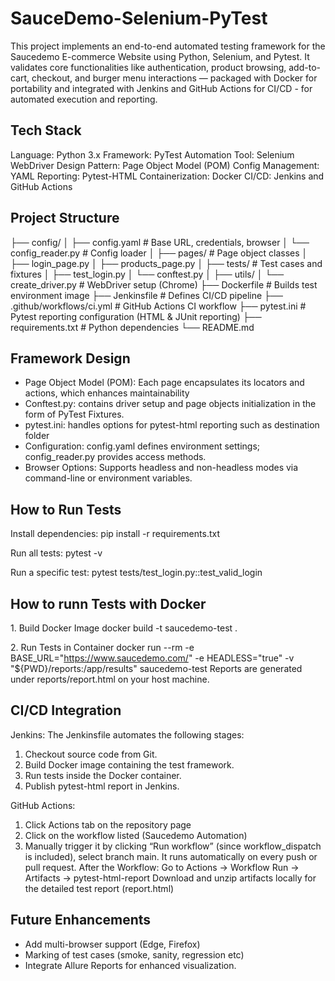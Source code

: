 # SauceDemo-Selenium-PyTest
This project implements an end-to-end automated testing framework for the Saucedemo E-commerce Website using Python, Selenium, and Pytest.
It validates core functionalities like authentication, product browsing, add-to-cart, checkout, and burger menu interactions — packaged with Docker for portability and integrated with Jenkins and GitHub Actions for CI/CD - for automated execution and reporting.

Tech Stack
---------------

Language: Python 3.x
Framework: PyTest
Automation Tool: Selenium WebDriver
Design Pattern: Page Object Model (POM)
Config Management: YAML
Reporting: Pytest-HTML
Containerization:	Docker
CI/CD: Jenkins and GitHub Actions

Project Structure
--------------------

├── config/
│   ├── config.yaml          # Base URL, credentials, browser
│   └── config_reader.py     # Config loader
│
├── pages/                   # Page object classes
│   ├── login_page.py
│   ├── products_page.py
│
├── tests/                   # Test cases and fixtures
│   ├── test_login.py
│   └── conftest.py
│
├── utils/
│   └── create_driver.py     # WebDriver setup (Chrome)
├── Dockerfile                   # Builds test environment image
├── Jenkinsfile                  # Defines CI/CD pipeline
├── .github/workflows/ci.yml    # GitHub Actions CI workflow
├── pytest.ini                   # Pytest reporting configuration (HTML & JUnit reporting)
├── requirements.txt             # Python dependencies
└── README.md


Framework Design
-------------------

* Page Object Model (POM): Each page encapsulates its locators and actions, which enhances maintainability
* Conftest.py: contains driver setup and page objects initialization in the form of PyTest Fixtures.
* pytest.ini: handles options for pytest-html reporting such as destination folder
* Configuration: config.yaml defines environment settings; config_reader.py provides access methods.
* Browser Options: Supports headless and non-headless modes via command-line or environment variables.


How to Run Tests
------------------
Install dependencies:
pip install -r requirements.txt

Run all tests:
pytest -v

Run a specific test:
pytest tests/test_login.py::test_valid_login

How to runn Tests with Docker
------------------------------
1️. Build Docker Image
docker build -t saucedemo-test .

2️. Run Tests in Container
docker run --rm -e BASE_URL="https://www.saucedemo.com/" -e HEADLESS="true" -v "${PWD}/reports:/app/results" saucedemo-test
Reports are generated under reports/report.html on your host machine.

CI/CD Integration
---------------------------
Jenkins:
The Jenkinsfile automates the following stages:
1. Checkout source code from Git.
2. Build Docker image containing the test framework.
3. Run tests inside the Docker container.
4. Publish pytest-html report in Jenkins.

GitHub Actions:
1. Click Actions tab on the repository page
2. Click on the workflow listed (Saucedemo Automation)
3. Manually trigger it by clicking “Run workflow” (since workflow_dispatch is included), select branch main. It runs automatically on every push or pull request.
After the Workflow:
Go to Actions → Workflow Run → Artifacts → pytest-html-report
Download and unzip artifacts locally for the detailed test report (report.html)

Future Enhancements
----------------------

* Add multi-browser support (Edge, Firefox)
* Marking of test cases (smoke, sanity, regression etc)
* Integrate Allure Reports for enhanced visualization.
